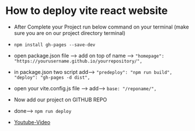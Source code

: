 # How to deploy vite react website

- After Complete your Project run below command on your terminal (make sure you are on our project directory terminal)
- ``` npm install gh-pages --save-dev ```
- open package.json file --> add on top of name --> ``` "homepage": "https://yourusername.github.io/yourrepository/", ```
- in package.json two script add--> ``` "predeploy": "npm run build",
    "deploy": "gh-pages -d dist", ```
- open your vite.config.js file --> add--> ``` base: "/reponame/", ```

- Now add our project on GITHUB REPO 

- done--> ``` npm run deploy ```

- [Youtube-Video](https://youtube.com/@sagrsuri)
